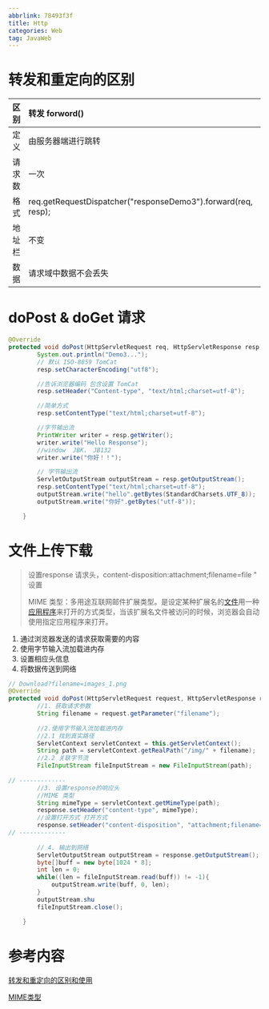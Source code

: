 ```yaml
---
abbrlink: 78493f3f
title: Http
categories: Web
tag: JavaWeb
---
```


# 转发和重定向的区别

| 区别   | 转发 **forword()**                                           | 重定向 **sendredirect()**                     |
| ------ | :----------------------------------------------------------- | --------------------------------------------- |
| 定义   | 由服务器端进行跳转                                               | 客户端进行跳转                                |
| 请求数 | 一次                                                           | 两次                                          |
| 格式   | req.getRequestDispatcher("responseDemo3").forward(req, resp); | resp.sendRedirect("/HomeWork/responseDemo2"); |
| 地址栏 | 不变                                                         | 改变，可以跳转到服务器外的网站                |
| 数据   | 请求域中数据不会丢失                                         | 请求域中数据丢失                              |


# doPost & doGet 请求

```java
@Override
protected void doPost(HttpServletRequest req, HttpServletResponse resp) throws ServletException, IOException {
        System.out.println("Demo3...");
        // 默认 ISO-8859 TomCat
        resp.setCharacterEncoding("utf8");

        //告诉浏览器编码 包含设置 TomCat
        resp.setHeader("Content-type", "text/html;charset=utf-8");

        //简单方式
        resp.setContentType("text/html;charset=utf-8");

        //字节输出流
        PrintWriter writer = resp.getWriter();
        writer.write("Hello Response");
        //window  JBK， JB132
        writer.write("你好！！");

        // 字节输出流
        ServletOutputStream outputStream = resp.getOutputStream();
        resp.setContentType("text/html;charset=utf-8");
        outputStream.write("hello".getBytes(StandardCharsets.UTF_8));
        outputStream.write("你好".getBytes("utf-8"));

    }

```

# 文件上传下载

> 设置response 请求头，content-disposition:attachment;filename=file " 设置 
>
> MIME 类型：多用途互联网邮件扩展类型。是设定某种扩展名的[文件]()用一种[应用程序]()来打开的方式类型，当该扩展名文件被访问的时候，浏览器会自动使用指定应用程序来打开。

1. 通过浏览器发送的请求获取需要的内容
2. 使用字节输入流加载进内存
3. 设置相应头信息
4. 将数据传送到网络

```java
// Download?filename=images_1.png
@Override
protected void doPost(HttpServletRequest request, HttpServletResponse response) throws ServletException, IOException {
        //1. 获取请求参数
        String filename = request.getParameter("filename");
        
        //2.使用字节输入流加载进内存
        //2.1 找到真实路径
        ServletContext servletContext = this.getServletContext();
        String path = servletContext.getRealPath("/img/" + filename);
        //2.2 关联字节流
        FileInputStream fileInputStream = new FileInputStream(path);
        
// -------------
    	//3. 设置response的响应头
        //MIME 类型
        String mimeType = servletContext.getMimeType(path);
        response.setHeader("content-type", mimeType);
        //设置打开方式 打开方式
        response.setHeader("content-disposition", "attachment;filename=" + filename);
// ------------- 
    
        // 4. 输出到网络
        ServletOutputStream outputStream = response.getOutputStream();
        byte[]buff = new byte[1024 * 8];
        int len = 0;
        while((len = fileInputStream.read(buff)) != -1){
            outputStream.write(buff, 0, len);
        }
        outputStream.shu
        fileInputStream.close();

    }
```


# 参考内容

[转发和重定向的区别和使用](https://blog.csdn.net/weixin_40001125/article/details/88663468)

 [MIME类型](https://baike.baidu.com/item/MIME/2900607#2)